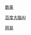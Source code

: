 [数美](https://www.ishumei.com/)

[百度大脑AI](https://ai.baidu.com/)

[网易](https://dun.163.com/product/text-detection?from=baiduP_FLJ_CP15172)
